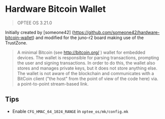 # Hardware Bitcoin Wallet

> OPTEE OS 3.21.0

Initially created by [someone42]
(https://github.com/someone42/hardware-bitcoin-wallet) and modified
for the juno-r2 board making use of the TrustZone.

>A minimal Bitcoin (see http://bitcoin.org/ ) wallet for embedded devices. The
wallet is responsible for parsing transactions, prompting the user and signing
transactions. In order to do this, the wallet also stores and manages private
keys, but it does not store anything else. The wallet is not aware of the
blockchain and communicates with a BitCoin client ("the host" from the point
of view of the code here) via. a point-to-point stream-based link.

## Tips

- Enable `CFG_HMAC_64_1024_RANGE` in `optee_os/mk/config.mk`

